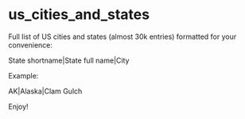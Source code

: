 us_cities_and_states
====================

Full list of US cities and states (almost 30k entries) formatted for your convenience:

State shortname|State full name|City

Example:

AK|Alaska|Clam Gulch 

Enjoy!

